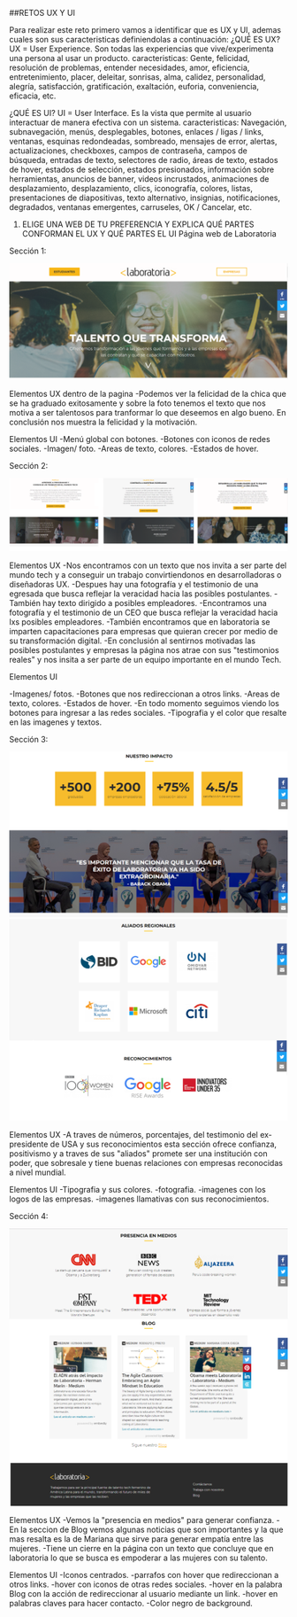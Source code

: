 ##RETOS UX Y UI

Para realizar este reto primero vamos a identificar que es UX y UI, ademas cuales son sus caracteristicas definiendolas a continuación:
  ¿QUÉ ES UX?
UX = User Experience. Son todas las experiencias que vive/experimenta una persona al usar un producto.
  caracteristicas:
Gente, felicidad, resolución de problemas, entender necesidades, amor, eficiencia, entretenimiento, placer, deleitar, sonrisas, alma, calidez, personalidad, alegría, satisfacción, gratificación, exaltación, euforia, conveniencia, eficacia, etc.

  ¿QUÉ ES UI?
UI = User Interface. Es la vista que permite al usuario interactuar de manera efectiva con un sistema.
  caracteristicas:
Navegación, subnavegación, menús, desplegables, botones, enlaces / ligas / links, ventanas, esquinas redondeadas, sombreado, mensajes de error, alertas, actualizaciones, checkboxes, campos de contraseña, campos de búsqueda, entradas de texto, selectores de radio, áreas de texto, estados de hover, estados de selección, estados presionados, información sobre herramientas, anuncios de banner, videos incrustados, animaciones de desplazamiento, desplazamiento, clics, iconografía, colores, listas, presentaciones de diapositivas, texto alternativo, insignias, notificaciones, degradados, ventanas emergentes, carruseles, OK / Cancelar, etc.

1. ELIGE UNA WEB DE TU PREFERENCIA Y EXPLICA QUÉ PARTES CONFORMAN EL UX Y QUÉ PARTES EL UI
Página web de Laboratoria

Sección 1:

![Sección 1](assets/images/seccion1.png)

Elementos UX dentro de la pagina
-Podemos ver la felicidad de la chica que se ha graduado exitosamente y sobre la foto tenemos el texto que nos motiva a ser talentosos para tranformar lo que deseemos en algo bueno.
En conclusión nos muestra la felicidad y la motivación.

Elementos UI
-Menú global con botones.
-Botones con iconos de redes sociales.
-Imagen/ foto.
-Areas de texto, colores.
-Estados de hover.

Sección 2:

![Sección 2](assets/images/seccion2.png)

Elementos UX
-Nos encontramos con un texto que nos invita a ser parte del mundo tech y a conseguir un trabajo convirtiendonos en desarrolladoras o diseñadoras UX.
-Despues hay una fotografía y el testimonio de una egresada que busca reflejar la veracidad hacia las posibles postulantes.
-También hay texto dirigido a posibles empleadores.
-Encontramos una fotografía y el testimonio de un CEO que busca reflejar la veracidad hacia lxs posibles empleadores.
-También encontramos que en laboratoria se imparten capacitaciones para empresas que quieran crecer por medio de su transformación digital.
-En conclusión al sentirnos motivadas las posibles postulantes y empresas la página nos atrae con sus "testimonios reales" y nos insita a ser parte de un equipo importante en el mundo Tech.

Elementos UI

-Imagenes/ fotos.
-Botones que nos redireccionan a otros links.
-Areas de texto, colores.
-Estados de hover.
-En todo momento seguimos viendo los botones para ingresar a las redes sociales.
-Tipografia y el color que resalte en las imagenes y textos.

Sección 3:

![Sección 3](assets/images/seccion3.png)
![Sección 4](assets/images/seccion4.png)

Elementos UX
-A traves de números, porcentajes, del testimonio del ex-presidente de USA y sus reconocimientos esta sección ofrece confianza, positivismo y a traves de sus "aliados" promete ser una institución con poder, que sobresale y tiene buenas relaciones con empresas reconocidas a nivel mundial.

Elementos UI
-Tipografia y sus colores.
-fotografia.
-imagenes con los logos de las empresas.
-imagenes llamativas con sus reconocimientos.

Sección 4:

![Sección 5](assets/images/seccion5.png)

Elementos UX
-Vemos la "presencia en medios" para generar confianza.
-En la seccion de Blog vemos algunas noticias que son importantes y la que mas resalta es la de Mariana que sirve para generar empatía entre las mujeres.
-Tiene un cierre en la página con un texto que concluye que en laboratoria lo que se busca es empoderar a las mujeres con su talento.

Elementos UI
-Iconos centrados.
-parrafos con hover que redireccionan a otros links.
-hover con iconos de otras redes sociales.
-hover en la palabra Blog con la acción de redireccionar al usuario mediante un link.
-hover en palabras claves para hacer contacto.
-Color negro de background.
